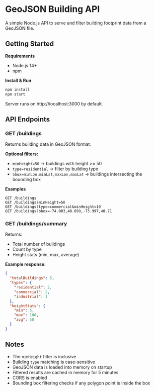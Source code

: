 # GeoJSON Building API

A simple Node.js API to serve and filter building footprint data from a GeoJSON file.

## Getting Started

**Requirements**
- Node.js 14+
- npm

**Install & Run**
```bash
npm install         
npm start         
```

Server runs on http://localhost:3000 by default.

## API Endpoints

### GET /buildings

Returns building data in GeoJSON format.

**Optional filters:**
- `minHeight=50` → buildings with height >= 50
- `type=residential` → filter by building type
- `bbox=minLon,minLat,maxLon,maxLat` → buildings intersecting the bounding box

**Examples**
```
GET /buildings
GET /buildings?minHeight=50
GET /buildings?type=commercial&minHeight=10
GET /buildings?bbox=-74.003,40.699,-73.997,40.71
```

### GET /buildings/summary

Returns:
- Total number of buildings
- Count by type
- Height stats (min, max, average)

**Example response:**
```json
{
  "totalBuildings": 5,
  "types": {
    "residential": 2,
    "commercial": 2,
    "industrial": 1
  },
  "heightStats": {
    "min": 5,
    "max": 100,
    "avg": 50
  }
}
```

## Notes

- The `minHeight` filter is inclusive
- Building `type` matching is case-sensitive
- GeoJSON data is loaded into memory on startup
- Filtered results are cached in memory for 5 minutes
- CORS is enabled
- Bounding box filtering checks if any polygon point is inside the box
